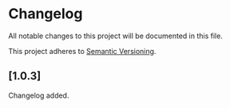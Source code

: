 # Changelog

All notable changes to this project will be documented in this file.

This project adheres to [Semantic Versioning](http://semver.org/).

## [1.0.3]

Changelog added.
